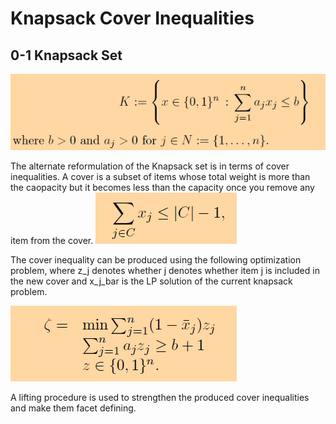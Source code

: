 # Knapsack Cover Inequalities

## 0-1 Knapsack Set
![](knap.PNG)

The alternate reformulation of the Knapsack set is in terms of cover inequalities. A cover is a subset of items whose total weight is more than the caopacity but it becomes less than the capacity once you remove any item from the cover. 
![](cover.PNG)


The cover inequality can be produced using the following optimization problem, where z_j denotes whether j denotes whether item j is included in the new cover and x_j_bar is the LP solution of the current knapsack problem.

![](coverprob.PNG)


A lifting procedure is used to strengthen the produced cover inequalities and make them facet defining. 


